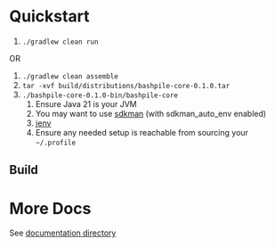 # Quickstart

1. `./gradlew clean run`

OR

1. `./gradlew clean assemble`
2. `tar -xvf build/distributions/bashpile-core-0.1.0.tar`
3. `./bashpile-core-0.1.0-bin/bashpile-core`
   1. Ensure Java 21 is your JVM
   2. You may want to use [sdkman](https://sdkman.io/) (with sdkman_auto_env enabled)
   3. [jenv](https://github.com/jenv/jenv)
   4. Ensure any needed setup is reachable from sourcing your `~/.profile`

## Build

# More Docs

See [documentation directory](documentation/README.md)